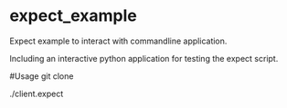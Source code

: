 # expect_example
Expect example to interact with commandline application.

Including an interactive python application for testing the expect script.

#Usage
git clone

./client.expect
